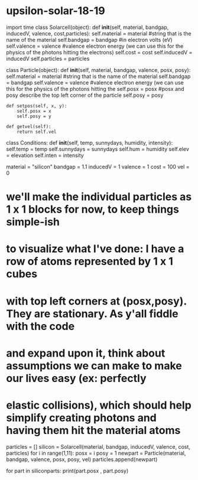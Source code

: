 # upsilon-solar-18-19
import time
class Solarcell(object):
  def __init__(self, material, bandgap, inducedV, valence, cost,particles):
    self.material = material #string that is the name of the material
    self.bandgap = bandgap #in electron volts (eV)
    self.valence = valence #valence electron energy (we can use this for the physics of the photons hitting the electrons)
    self.cost = cost
    self.inducedV = inducedV
    self.particles = particles

class Particle(object):
    def __init__(self, material, bandgap, valence, posx, posy):
        self.material = material #string that is the name of the material
        self.bandgap = bandgap
        self.valence = valence #valence electron energy (we can use this for the physics of the photons hitting the 
        self.posx = posx #posx and posy describe the top left corner of the particle
        self.posy = posy

    def setpos(self, x, y):
        self.posx = x
        self.posy = y

    def getvel(self):
        return self.vel

class Conditions:
  def __init__(self, temp, sunnydays, humidity, intensity):
    self.temp = temp
    self.sunnydays = sunnydays
    self.hum = humidity
    self.elev = elevation
    self.inten = intensity

material = "silicon"
bandgap = 1.1
inducedV = 1
valence = 1
cost = 100
vel = 0

# we'll make the individual particles as 1 x 1 blocks for now, to keep things simple-ish
# to visualize what I've done:  I have a row of atoms represented by 1 x 1 cubes
# with top left corners at (posx,posy). They are stationary. As y'all fiddle with the code
# and expand upon it, think about assumptions we can make to make our lives easy (ex:  perfectly
# elastic collisions), which should help simplify creating photons and having them hit the material atoms


particles = []
silicon = Solarcell(material, bandgap, inducedV, valence, cost, particles)
for i in range(1,11):
    posx = i
    posy = 1
    newpart = Particle(material, bandgap, valence, posx, posy, vel)
    particles.append(newpart)

for part in siliconparts:
    print(part.posx , part.posy)
